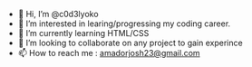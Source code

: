 - 👋 Hi, I’m @c0d3lyoko
- 👀 I’m interested in learing/progressing my coding career. 
- 🌱 I’m currently learning HTML/CSS 
- 💞️ I’m looking to collaborate on any project to gain experince 
- 📫 How to reach me : amadorjosh23@gmail.com

<!---
c0d3lyoko/c0d3lyoko is a ✨ special ✨ repository because its `README.md` (this file) appears on your GitHub profile.
You can click the Preview link to take a look at your changes.
--->
